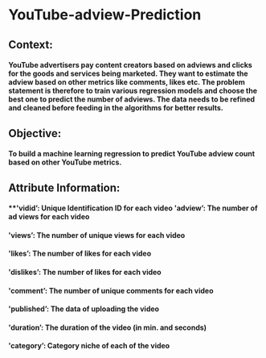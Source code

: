 # YouTube-adview-Prediction

## **Context:**
  ####     **YouTube advertisers pay content creators based on adviews and clicks for the goods and services being marketed. They want to estimate the adview based on other metrics like comments, likes etc. The problem statement is therefore to train various regression models and choose the best one to predict the number of adviews. The data needs to be refined and cleaned before feeding in the algorithms for better results.**  ####

## **Objective:**
 ####          To build a machine learning regression to predict YouTube adview count based on other YouTube metrics.

## **Attribute Information:**
 ####                   **'vidid’: Unique Identification ID for each video 'adview’: The number of ad views for each video   
 ####                     'views’: The number of unique views for each video
 ####                     'likes’: The number of likes for each video
 ####                     'dislikes’: The number of likes for each video
####                      'comment’: The number of unique comments for each video
####                      'published’: The data of uploading the video
####                      'duration’: The duration of the video (in min. and seconds)
####                      'category’: Category niche of each of the video


